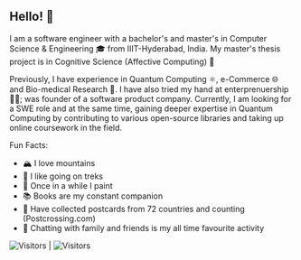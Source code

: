## Hello! 👋

I am a software engineer with a bachelor's and master's in Computer Science & Engineering 🎓 from IIIT-Hyderabad, India. My master's thesis project is in Cognitive Science (Affective Computing) 🧠 

Previously, I have experience in Quantum Computing ⚛️, e-Commerce 🌐 and Bio-medical Research 🦾. I have also tried my hand at enterprenuership 👩‍💼; was founder of a software product company. Currently, I am looking for a SWE role and at the same time, gaining deeper expertise in Quantum Computing by contributing to various open-source libraries and taking up online coursework in the field.

Fun Facts:
- 🏔️ I love mountains
- 🥾 I like going on treks
- 🎨 Once in a while I paint
- 📚 Books are my constant companion
- 📮 Have collected postcards from 72 countries and counting (Postcrossing.com)
- 💬 Chatting with family and friends is my all time favourite activity


![Visitors](https://api.visitorbadge.io/api/visitors?path=Akshita07&label=Total%20Visitors&countColor=%2337d67a) | ![Visitors](https://api.visitorbadge.io/api/daily?path=Akshita07&label=Daily%20Visitors&countColor=%232ccce4)
<!--
**Akshita07/Akshita07** is a ✨ _special_ ✨ repository because its `README.md` (this file) appears on your GitHub profile.
-->
